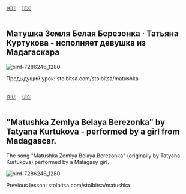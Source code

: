 <span id="ru"><a href='#ru'>🇷🇺</a> &nbsp;&nbsp;&nbsp;<a href='#en'>🇺🇸</a> &nbsp;&nbsp;&nbsp;</span><br><br>

## Матушка Земля Белая Березонка · Татьяна Куртукова - исполняет девушка из Мадагаскара

![bird-7286246_1280](https://github.com/user-attachments/assets/a0301d41-e5a9-46fc-9684-b9f02a2c9b93)

Предыдущий урок: stolbitsa.com/stolbitsa/matushka<br><br>

<span id="en"><a href='#ru'>🇷🇺</a> &nbsp;&nbsp;&nbsp;<a href='#en'>🇺🇸</a> &nbsp;&nbsp;&nbsp;</span><br><br>

## "Matushka Zemlya Belaya Berezonka" by Tatyana Kurtukova - performed by a girl from Madagascar.

The song "Matushka Zemlya Belaya Berezonka" (originally by Tatyana Kurtukova) performed by a Malagasy girl.

![bird-7286246_1280](https://github.com/user-attachments/assets/a0301d41-e5a9-46fc-9684-b9f02a2c9b93)

Previous lesson: stolbitsa.com/stolbitsa/matushka
<br><br>

